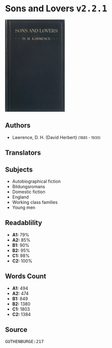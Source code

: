 # Sons and Lovers <kbd>v2.2.1</kbd>

![](./cover.medium.jpg "")

## Authors


 - Lawrence, D. H. (David Herbert) <small>(1885 - 1930)</small>

## Translators



## Subjects


 - Autobiographical fiction
 - Bildungsromans
 - Domestic fiction
 - England
 - Working class families
 - Young men

## Readablility


 - **A1:** 79%
 - **A2:** 85%
 - **B1:** 90%
 - **B2:** 95%
 - **C1:** 98%
 - **C2:** 100%

## Words Count


 - **A1:** 494
 - **A2:** 474
 - **B1:** 849
 - **B2:** 1380
 - **C1:** 1803
 - **C2:** 1384

## Source


<kbd>GUTHENBURGE:217</kbd>
